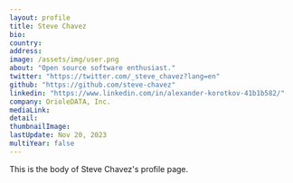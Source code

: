 ```yaml
---
layout: profile
title: Steve Chavez
bio: 
country:
address: 
image: /assets/img/user.png
about: "Open source software enthusiast."
twitter: "https://twitter.com/_steve_chavez?lang=en"
github: "https://github.com/steve-chavez"
linkedin: "https://www.linkedin.com/in/alexander-korotkov-41b1b582/"
company: OrioleDATA, Inc. 
mediaLink:
detail: 
thumbnailImage:
lastUpdate: Nov 20, 2023
multiYear: false
---
```


This is the body of Steve Chavez's profile page.
